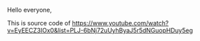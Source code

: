 Hello everyone,

This is source code of https://www.youtube.com/watch?v=EyEECZ3IOx0&list=PLJ-6bNj72uUyhByaJ5r5dNGuopHDuy5eg  

